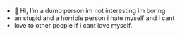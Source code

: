 - 👋 Hi, I’m a dumb person im not interesting im boring
- an stupid and a horrible person i hate myself and i cant
- love to other people if i cant love myself.
<!---
werxziliz/werxziliz is a ✨ special ✨ repository because its `README.md` (this file) appears on your GitHub profile.
You can click the Preview link to take a look at your changes.
--->
